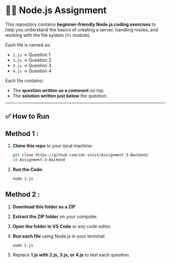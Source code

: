 # 🧑‍💻 Node.js Assignment

This repository contains **beginner-friendly Node.js coding exercises** to help you understand the basics of creating a server, handling routes, and working with the file system (`fs` module).

Each file is named as:

- `1.js` → Question 1
- `2.js` → Question 2
- `3.js` → Question 3
- `4.js` → Question 4

Each file contains:
- The **question written as a comment** on top.
- The **solution written just below** the question.

---
## ✅ How to Run

## Method 1 :

1. **Clone this repo** to your local machine:
   ```bash
   git clone https://github.com/sdc-snist/Assignment-3-Backend/
   cd Assignment-3-Backend
2. **Run the Code**:
   ```bash
   node 1.js
## Method 2 :

1. **Download this folder as a ZIP** 

2. **Extract the ZIP folder** on your computer.

3. **Open the folder in VS Code** or any code editor.

4. **Run each file** using Node.js in your terminal:
   ```bash
   node 1.js
4. Replace **1.js with 2.js, 3.js, or 4.js** to test each question.




